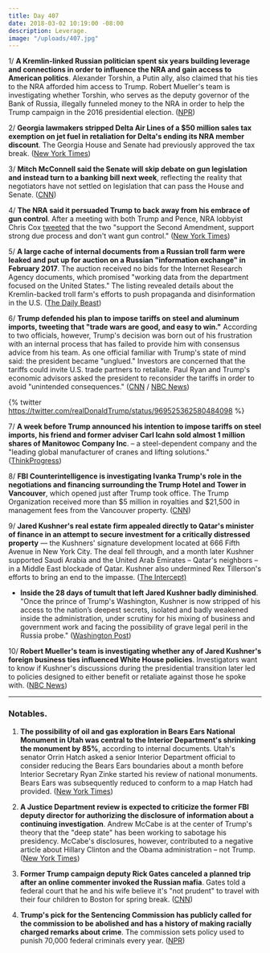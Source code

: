 ```yaml
---
title: Day 407
date: 2018-03-02 10:19:00 -08:00
description: Leverage.
image: "/uploads/407.jpg"
---
```


1/ **A Kremlin-linked Russian politician spent six years building leverage and connections in order to influence the NRA and gain access to American politics**. Alexander Torshin, a Putin ally, also claimed that his ties to the NRA afforded him access to Trump. Robert Mueller's team is investigating whether Torshin, who serves as the deputy governor of the Bank of Russia, illegally funneled money to the NRA in order to help the Trump campaign in the 2016 presidential election. ([NPR](https://www.npr.org/2018/03/01/590076949/depth-of-russian-politicians-cultivation-of-nra-ties-revealed))

2/ **Georgia lawmakers stripped Delta Air Lines of a $50 million sales tax exemption on jet fuel in retaliation for Delta's ending its NRA member discount**. The Georgia House and Senate had previously approved the tax break. ([New York Times](https://www.nytimes.com/2018/03/01/business/delta-nra-georgia.html))

3/ **Mitch McConnell said the Senate will skip debate on gun legislation and instead turn to a banking bill next week**, reflecting the reality that negotiators have not settled on legislation that can pass the House and Senate. ([CNN](https://www.cnn.com/2018/03/01/politics/guns-bill-mitch-mcconnell/index.html))

4/ **The NRA said it persuaded Trump to back away from his embrace of gun control**. After a meeting with both Trump and Pence, NRA lobbyist Chris Cox [tweeted](https://twitter.com/ChrisCoxNRA/status/969393625611333632) that the two "support the Second Amendment, support strong due process and don't want gun control." ([New York Times](https://www.nytimes.com/2018/03/01/us/politics/trump-republicans-gun-control.html))

5/ **A large cache of internal documents from a Russian troll farm were leaked and put up for auction on a Russian "information exchange" in February 2017**. The auction received no bids for the Internet Research Agency documents, which promised "working data from the department focused on the United States." The listing revealed details about the Kremlin-backed troll farm's efforts to push propaganda and disinformation in the U.S. ([The Daily Beast](https://www.thedailybeast.com/exclusive-secret-documents-from-russias-election-trolls-leak))

6/ **Trump defended his plan to impose tariffs on steel and aluminum imports, tweeting that "trade wars are good, and easy to win."** According to two officials, however, Trump's decision was born out of his frustration with an internal process that has failed to provide him with consensus advice from his team. As one official familiar with Trump's state of mind said: the president became "unglued." Investors are concerned that the tariffs could invite U.S. trade partners to retaliate. Paul Ryan and Trump's economic advisors asked the president to reconsider the tariffs in order to avoid "unintended consequences." ([CNN](https://www.cnn.com/2018/03/02/politics/trump-trade-wars-good/index.html) / [NBC News](https://www.nbcnews.com/politics/white-house/trump-was-angry-unglued-when-he-started-trade-war-officials-n852641))

{% twitter https://twitter.com/realDonaldTrump/status/969525362580484098 %}

7/ **A week before Trump announced his intention to impose tariffs on steel imports, his friend and former adviser Carl Icahn sold almost 1 million shares of Manitowoc Company Inc**. – a steel-dependent company and the "leading global manufacturer of cranes and lifting solutions." ([ThinkProgress](https://thinkprogress.org/trump-ichan-steel-imports-cf7deb8beaf0/))

8/ **FBI Counterintelligence is investigating Ivanka Trump's role in the negotiations and financing surrounding the Trump Hotel and Tower in Vancouver**, which opened just after Trump took office. The Trump Organization received more than $5 million in royalties and $21,500 in management fees from the Vancouver property. ([CNN](https://www.cnn.com/2018/03/01/politics/ivanka-trump-fbi-investigation/index.html))

9/ **Jared Kushner's real estate firm appealed directly to Qatar's minister of finance in an attempt to secure investment for a critically distressed property** — the Kushners' signature development located at 666 Fifth Avenue in New York City. The deal fell through, and a month later Kushner supported Saudi Arabia and the United Arab Emirates – Qatar's neighbors – in a Middle East blockade of Qatar. Kushner also undermined Rex Tillerson's efforts to bring an end to the impasse. ([The Intercept)](https://theintercept.com/2018/03/02/jared-kushner-real-estate-qatar-blockade/)

* **Inside the 28 days of tumult that left Jared Kushner badly diminished**. "Once the prince of Trump's Washington, Kushner is now stripped of his access to the nation’s deepest secrets, isolated and badly weakened inside the administration, under scrutiny for his mixing of business and government work and facing the possibility of grave legal peril in the Russia probe." ([Washington Post](https://www.washingtonpost.com/politics/jared-has-faded-inside-the-28-days-of-tumult-that-left-kushner-badly-diminished/2018/03/02/62acb9ce-1ca8-11e8-9de1-147dd2df3829_story.html))

10/ **Robert Mueller's team is investigating whether any of Jared Kushner's foreign business ties influenced White House policies**. Investigators want to know if Kushner's discussions during the presidential transition later led to policies designed to either benefit or retaliate against those he spoke with. ([NBC News](https://www.nbcnews.com/politics/white-house/mueller-team-asking-if-kushner-foreign-business-ties-influenced-trump-n852681))

---

### Notables.

1. **The possibility of oil and gas exploration in Bears Ears National Monument in Utah was central to the Interior Department's shrinking the monument by 85%**, according to internal documents. Utah's senator Orrin Hatch asked a senior Interior Department official to consider reducing the Bears Ears boundaries about a month before Interior Secretary Ryan Zinke started his review of national monuments. Bears Ears was subsequently reduced to conform to a map Hatch had provided. ([New York Times](https://www.nytimes.com/2018/03/02/climate/bears-ears-national-monument.html))

2. **A Justice Department review is expected to criticize the former FBI deputy director for authorizing the disclosure of information about a continuing investigation**. Andrew McCabe is at the center of Trump's theory that the "deep state" has been working to sabotage his presidency. McCabe's disclosures, however, contributed to a negative article about Hillary Clinton and the Obama administration – not Trump. ([New York Times](https://www.nytimes.com/2018/03/01/us/politics/justice-dept-andrew-mccabe.html))

3. **Former Trump campaign deputy Rick Gates canceled a planned trip after an online commenter invoked the Russian mafia**. Gates told a federal court that he and his wife believe it's "not prudent" to travel with their four children to Boston for spring break. ([CNN](https://www.cnn.com/2018/03/01/politics/rick-gates-boston-threat/index.html))

4. **Trump's pick for the Sentencing Commission has publicly called for the commission to be abolished and has a history of making racially charged remarks about crime**. The commission sets policy used to punish 70,000 federal criminals every year. ([NPR](https://www.npr.org/2018/03/02/590236153/trump-pick-for-sentencing-commission-has-history-of-racially-charged-remarks))